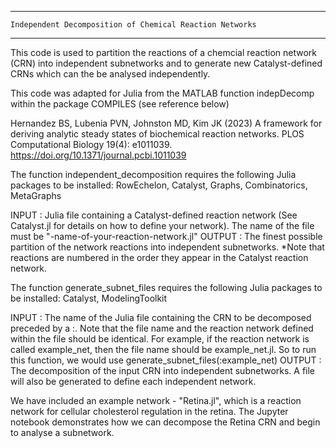 *****************************************************************

	Independent Decomposition of Chemical Reaction Networks

*****************************************************************

This code is used to partition the reactions of a chemcial reaction network (CRN) into independent
subnetworks and to generate new Catalyst-defined CRNs which can the be analysed independently. 

This code was adapted for Julia from the MATLAB function indepDecomp within the package 
COMPILES (see reference below)

Hernandez BS, Lubenia PVN, Johnston MD, Kim JK (2023) 
A framework for deriving analytic steady states of biochemical reaction networks. 
PLOS Computational Biology 19(4): e1011039. https://doi.org/10.1371/journal.pcbi.1011039

The function independent_decomposition requires the following Julia packages to be installed:
RowEchelon, Catalyst, Graphs, Combinatorics, MetaGraphs

INPUT : Julia file containing a Catalyst-defined reaction network (See Catalyst.jl for details on how to define your network).
The name of the file must be "-name-of-your-reaction-network.jl"
OUTPUT : The finest possible partition of the network reactions into independent subnetworks. 
*Note that reactions are numbered in the order they appear in the Catalyst reaction network.

The function generate_subnet_files requires the following Julia packages to be installed:
Catalyst, ModelingToolkit

INPUT : The name of the Julia file containing the CRN to be decomposed preceded by a :. 
Note that the file name and the reaction network defined within the file should be identical. 
For example, if the reaction network is called example_net, then the file name should be example_net.jl.
So to run this function, we would use generate_subnet_files(:example_net)
OUTPUT : The decomposition of the input CRN into independent subnetworks.
A file will also be generated to define each independent network.

We have included an example network - "Retina.jl", which is a reaction network for cellular cholesterol regulation in the retina. 
The Jupyter notebook demonstrates how we can decompose the Retina CRN and begin to analyse a subnetwork.
